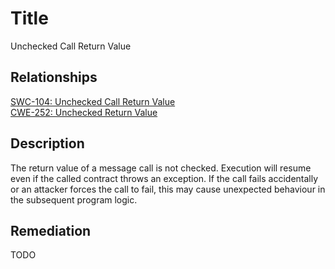 # Title
Unchecked Call Return Value

## Relationships
[SWC-104: Unchecked Call Return Value](https://swcregistry.io/docs/SWC-104)<br/>[CWE-252: Unchecked Return Value](https://cwe.mitre.org/data/definitions/252.html)

## Description
The return value of a message call is not checked. Execution will resume even if the called contract throws an exception. If the call fails accidentally or an attacker forces the call to fail, this may cause unexpected behaviour in the subsequent program logic.

## Remediation
TODO